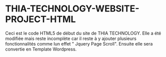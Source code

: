 # THIA-TECHNOLOGY-WEBSITE-PROJECT-HTML
Ceci est le code HTML5 de début du site de THIA TECHNOLOGY. Elle a été modifiée mais reste incomplète car il reste à y ajouter plusieurs fonctionnalités comme lun effet " Jquery Page Scroll". Ensuite elle sera convertie en Template Wordpress.
